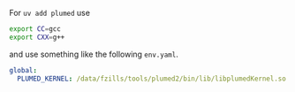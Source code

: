 For `uv add plumed` use

```bash
export CC=gcc
export CXX=g++
```

and use something like the following `env.yaml`.

```yaml
global:
  PLUMED_KERNEL: /data/fzills/tools/plumed2/bin/lib/libplumedKernel.so
```
